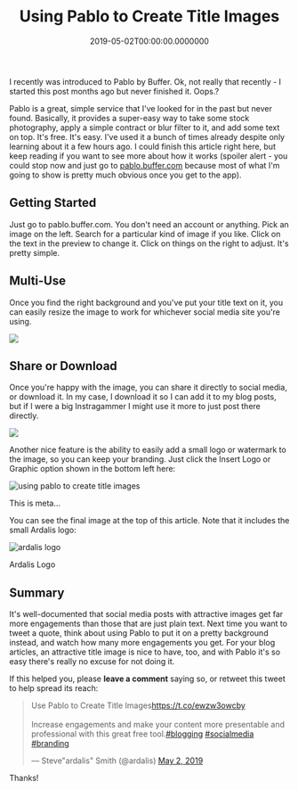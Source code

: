 ﻿---
title: Using Pablo to Create Title Images
date: "2019-05-02T00:00:00.0000000"
featuredImage: /img/using-pablo-to-create-title-images.png
---

I recently was introduced to Pablo by Buffer. Ok, not really that recently - I started this post months ago but never finished it. Oops.?

Pablo is a great, simple service that I've looked for in the past but never found. Basically, it provides a super-easy way to take some stock photography, apply a simple contract or blur filter to it, and add some text on top. It's free. It's easy. I've used it a bunch of times already despite only learning about it a few hours ago. I could finish this article right here, but keep reading if you want to see more about how it works (spoiler alert - you could stop now and just go to [pablo.buffer.com](https://pablo.buffer.com/) because most of what I'm going to show is pretty much obvious once you get to the app).

## Getting Started

Just go to pablo.buffer.com. You don't need an account or anything. Pick an image on the left. Search for a particular kind of image if you like. Click on the text in the preview to change it. Click on things on the right to adjust. It's pretty simple.

## Multi-Use

Once you find the right background and you've put your title text on it, you can easily resize the image to work for whichever social media site you're using.

![](/img/onboarding-step-4.gif)

## Share or Download

Once you're happy with the image, you can share it directly to social media, or download it. In my case, I download it so I can add it to my blog posts, but if I were a big Instragammer I might use it more to just post there directly.

![](/img/onboarding-step-5.gif)

Another nice feature is the ability to easily add a small logo or watermark to the image, so you can keep your branding. Just click the Insert Logo or Graphic option shown in the bottom left here:

![using pablo to create title images](/img/using-pablo-to-create-title-images.png)

This is meta...

You can see the final image at the top of this article. Note that it includes the small Ardalis logo:

![ardalis logo](/img/ardalis-icon-128x128.png)

Ardalis Logo

## Summary

It's well-documented that social media posts with attractive images get far more engagements than those that are just plain text. Next time you want to tweet a quote, think about using Pablo to put it on a pretty background instead, and watch how many more engagements you get. For your blog articles, an attractive title image is nice to have, too, and with Pablo it's so easy there's really no excuse for not doing it.

If this helped you, please **leave a comment** saying so, or retweet this tweet to help spread its reach:

<blockquote class="twitter-tweet"><p lang="en" dir="ltr">Use Pablo to Create Title Images<a href="https://t.co/ewzw3owcby">https://t.co/ewzw3owcby</a><br><br>Increase engagements and make your content more presentable and professional with this great free tool.<a href="https://twitter.com/hashtag/blogging?src=hash&amp;ref_src=twsrc%5Etfw">#blogging</a> <a href="https://twitter.com/hashtag/socialmedia?src=hash&amp;ref_src=twsrc%5Etfw">#socialmedia</a> <a href="https://twitter.com/hashtag/branding?src=hash&amp;ref_src=twsrc%5Etfw">#branding</a></p>— Steve"ardalis" Smith (@ardalis) <a href="https://twitter.com/ardalis/status/1123785150578483205?ref_src=twsrc%5Etfw">May 2, 2019</a></blockquote>
<script async src="https://platform.twitter.com/widgets.js" charset="utf-8"></script>

Thanks!

